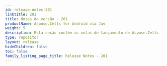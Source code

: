 ```yaml
---
id: release-notes-201
linktitle: 201
title: Notas de versão - 201
productName: Aspose.Cells for Android via Jav
weight: 5
description: Esta seção contém as notas de lançamento de Aspose.Cells for Android via Java para o ano de 2019. Nestas notas de lançamento, estamos publicando a lista de problemas que foram corrigidos na versão atual, bem como quaisquer API públicos e alterações comportamentais
type: repositor
layout: release
hideChildren: false
toc: false
family_listing_page_title: Release Notes - 201
---
```

